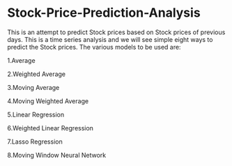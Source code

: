 # Stock-Price-Prediction-Analysis
This is an attempt to predict Stock prices based on Stock prices of previous days.
This is a time series analysis and we will see simple eight ways to predict the Stock prices. The various models to be used are:

1.Average

2.Weighted Average

3.Moving Average

4.Moving Weighted Average

5.Linear Regression

6.Weighted Linear Regression

7.Lasso Regression

8.Moving Window Neural Network
